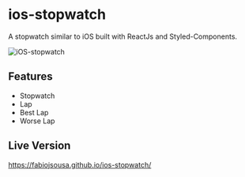 # ios-stopwatch
A stopwatch similar to iOS built with ReactJs and Styled-Components.

![iOS-stopwatch](https://drive.google.com/uc?id=1Dn9RqsbxY6yHRWys7p4XKXmXn8G3jQNJ)
## Features
- Stopwatch
- Lap
- Best Lap
- Worse Lap

## Live Version
https://fabiojsousa.github.io/ios-stopwatch/
